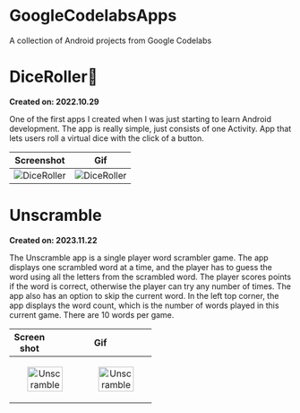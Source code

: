# GoogleCodelabsApps

A collection of Android projects from Google Codelabs

# DiceRoller🎲

**Created on: 2022.10.29**

One of the first apps I created when I was just starting to learn Android development. The app is
really simple, just consists of one Activity.
App that lets users roll a virtual dice with the click of a button.

| Screenshot                                                                                                             | Gif                                                                                                                    |
|------------------------------------------------------------------------------------------------------------------------|------------------------------------------------------------------------------------------------------------------------|
| ![DiceRoller](https://github.com/pherasymchuk/GoogleCodelabsApps/assets/74320524/292c9327-57fd-4396-a668-054c228bfea8) | ![DiceRoller](https://github.com/pherasymchuk/GoogleCodelabsApps/assets/74320524/021673c0-8f8a-489c-9eb0-4ead3d55b9eb) |

# Unscramble

**Created on: 2023.11.22**

The Unscramble app is a single player word scrambler game. The app displays one scrambled word at a time, and the player has to guess the word using all the letters from the scrambled word. The player scores points if the word is correct, otherwise the player can try any number of times. The app also has an option to skip the current word. In the left top corner, the app displays the word count, which is the number of words played in this current game. There are 10 words per game.

| <div style="width:50%">Screenshot</div> | <div style="width:50%">Gif</div> |
|--|--|
| <p align="center"><img src="https://github.com/pherasymchuk/GoogleCodelabsApps/assets/74320524/b02475ea-815e-4f62-83d2-e2933316f81e" alt="Unscramble" width="75%" height="auto"></p> | <p align="center"><img src="https://github.com/pherasymchuk/GoogleCodelabsApps/assets/74320524/2b4131bb-77aa-47ae-aef1-66154b847c85" alt="Unscramble" width="75%" height="auto"></p> |
